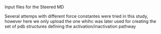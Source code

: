 Input files for the Steered MD

Several attemps with different force constantes were tried in this study, however here we only upload the one whihc was later used for creating the set of pdb structures defining the activation/inactivation pathway

